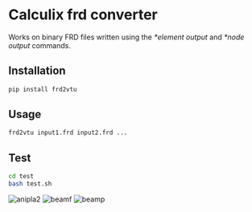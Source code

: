 

# Calculix frd converter
Works on binary FRD files written using the *\*element output* and *\*node output* commands. 

## Installation
```bash
pip install frd2vtu
```

## Usage
```bash
frd2vtu input1.frd input2.frd ... 
```

## Test
```bash
cd test
bash test.sh
```
![anipla2](https://github.com/user-attachments/assets/32bea8bd-d705-401c-8503-14b69111adda)
![beamf](https://github.com/user-attachments/assets/45ce4a86-e391-46d5-911a-3ede6a9c90e7)
![beamp](https://github.com/user-attachments/assets/b36ef2fb-6555-4cc4-bc29-191e32d3591d)
